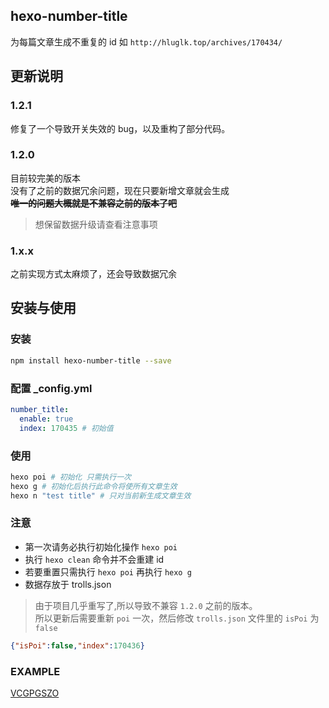 ## hexo-number-title
为每篇文章生成不重复的 id 如 `http://hluglk.top/archives/170434/`

## 更新说明
### 1.2.1
修复了一个导致开关失效的 bug，以及重构了部分代码。

### 1.2.0
目前较完美的版本  
没有了之前的数据冗余问题，现在只要新增文章就会生成  
~~**唯一的问题大概就是不兼容之前的版本了吧**~~
> 想保留数据升级请查看注意事项

### 1.x.x
之前实现方式太麻烦了，还会导致数据冗余

## 安装与使用

### 安装
```bash
npm install hexo-number-title --save
```

### 配置 _config.yml
``` yml
number_title:
  enable: true
  index: 170435 # 初始值
```

### 使用
```bash
hexo poi # 初始化 只需执行一次
hexo g # 初始化后执行此命令将使所有文章生效
hexo n "test title" # 只对当前新生成文章生效
```

### 注意
- 第一次请务必执行初始化操作 `hexo poi`
- 执行 `hexo clean` 命令并不会重建 id
- 若要重置只需执行 `hexo poi` 再执行 `hexo g`
- 数据存放于 trolls.json

> 由于项目几乎重写了,所以导致不兼容 `1.2.0` 之前的版本。  
所以更新后需要重新 `poi` 一次，然后修改 `trolls.json` 文件里的 `isPoi` 为 `false`
```json
{"isPoi":false,"index":170436} 
```

### EXAMPLE
[VCGPGSZO](http://hluglk.top)

